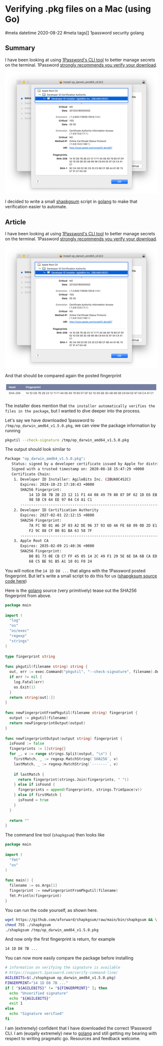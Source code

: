 # Verifying .pkg files on a Mac (using Go)
#meta datetime 2020-08-22
#meta tags[] 1password security golang

## Summary

I have been looking at using [1Password's CLI tool](https://support.1password.com/command-line-getting-started/) to better manage secrets on the terminal.  1Password
[strongly recommends you verify your download](https://support.1password.com/verify-command-line/).

![Verify Mac Package fingerprint](shapkgsum-verify-mac-packages/mac-verify-fingerprint.png)

I decided to write a small [shapkgsum](https://github.com/aforward/shapkgsum) script in [golang](https://golang.org) to make that verification easier to automate. 

## Article

I have been looking at using [1Password's CLI tool](https://support.1password.com/command-line-getting-started/) to better manage secrets on the terminal.  1Password
[strongly recommends you verify your download](https://support.1password.com/verify-command-line/).

![Verify Mac Package fingerprint](shapkgsum-verify-mac-packages/mac-verify-fingerprint.png)

And that should be compared again the posted fingerprint

![1Password fingerprint](shapkgsum-verify-mac-packages/1password-fingerprint.png)

The installer does mention that `the installer automatically verifies the files in the package`, but I wanted to dive deeper into the process.

Let's say we have downloaded 1password to `/tmp/op_darwin_amd64_v1.5.0.pkg`, we can
view the package information by running

```bash
pkgutil --check-signature /tmp/op_darwin_amd64_v1.5.0.pkg
```

The output should look similar to

```bash
Package "op_darwin_amd64_v1.5.0.pkg":
   Status: signed by a developer certificate issued by Apple for distribution
   Signed with a trusted timestamp on: 2020-08-18 15:47:29 +0000
   Certificate Chain:
    1. Developer ID Installer: AgileBits Inc. (2BUA8C4S2C)
       Expires: 2024-10-23 17:10:43 +0000
       SHA256 Fingerprint:
           14 1D D8 7B 2B 23 12 11 F1 44 08 49 79 80 07 DF 62 1D E6 EB 3D AB
           98 5B C9 64 EE 97 04 C4 A1 C1
       ------------------------------------------------------------------------
    2. Developer ID Certification Authority
       Expires: 2027-02-01 22:12:15 +0000
       SHA256 Fingerprint:
           7A FC 9D 01 A6 2F 03 A2 DE 96 37 93 6D 4A FE 68 09 0D 2D E1 8D 03
           F2 9C 88 CF B0 B1 BA 63 58 7F
       ------------------------------------------------------------------------
    3. Apple Root CA
       Expires: 2035-02-09 21:40:36 +0000
       SHA256 Fingerprint:
           B0 B1 73 0E CB C7 FF 45 05 14 2C 49 F1 29 5E 6E DA 6B CA ED 7E 2C
           68 C5 BE 91 B5 A1 10 01 F0 24
```

You will notice the `14 1D D8 ...` that aligns with the 1Password posted fingerprint.
But let's write a small script to do this for us ([shapgksum source code here](https://github.com/aforward/shapkgsum))

Here is the [golang](https://golang.org) source (very primitively) tease out the SHA256 fingerprint from above.

```go
package main

import (
  "log"
  "os"
  "os/exec"
  "regexp"
  "strings"
)

type fingerprint string

func pkgutil(filename string) string {
  out, err := exec.Command("pkgutil", "--check-signature", filename).Output()
  if err != nil {
    log.Fatal(err)
    os.Exit(1)
  }
  return string(out[:])
}

func newFingerprintFromPkgutil(filename string) fingerprint {
  output := pkgutil(filename)
  return newFingerprintOutput(output)
}

func newFingerprintOutput(output string) fingerprint {
  isFound := false
  fingerprints := []string{}
  for _, v := range strings.Split(output, "\n") {
    firstMatch, _ := regexp.MatchString(`SHA256`, v)
    lastMatch, _ := regexp.MatchString(`-------`, v)

    if lastMatch {
      return fingerprint(strings.Join(fingerprints, " "))
    } else if isFound {
      fingerprints = append(fingerprints, strings.TrimSpace(v))
    } else if firstMatch {
      isFound = true
    }
  }

  return ""
}
```

The command line tool (`shapkgsum`) then looks like

```go
package main

import (
  "fmt"
  "os"
)

func main() {
  filename := os.Args[1]
  fingerprint := newFingerprintFromPkgutil(filename)
  fmt.Println(fingerprint)
}
```

You can run the code yourself, as shown here.

```bash
wget https://github.com/aforward/shapkgsum/raw/main/bin/shapkgsum && \
chmod 755 ./shapkgsum
./shapkgsum /tmp/op_darwin_amd64_v1.5.0.pkg
```

And now only the first fingerprint is return, for example

```bash
14 1D D8 7B ...
```

You can now more easily compare the package before installing

```bash
# information on verifying the signature is available
# https://support.1password.com/verify-command-line/
AGILEBITS=$(./shapkgsum op_darwin_amd64_v1.5.0.pkg)
FINGERPRINT="14 1D D8 7B ..."
if [ "${AGILEBITS}" != "${FINGERPRINT}" ]; then
  echo "Unverified signature"
  echo "${AGILEBITS}"
  exit 1
else
  echo "Signature verified"
fi
```

I am (extremely) confident that I have downloaded the correct 1Password CLI.  I am (euqally extremely) new to [golang](https://golang.org) and still getting my bearing with respect to writing pragmatic go.  Resources and feedback welcome.
